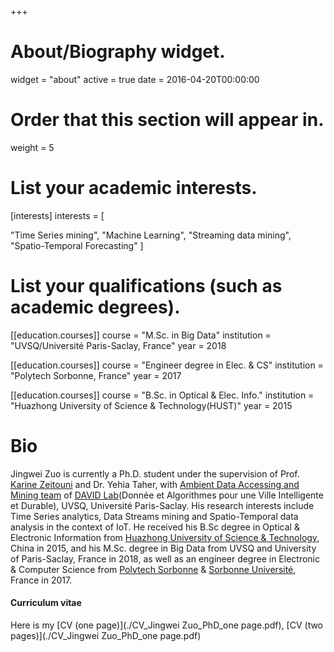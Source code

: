 +++
# About/Biography widget.
widget = "about"
active = true
date = 2016-04-20T00:00:00

# Order that this section will appear in.
weight = 5

# List your academic interests.
[interests]
  interests = [

   "Time Series mining",
    "Machine Learning",
    "Streaming data mining",
    "Spatio-Temporal Forecasting"
  ]

# List your qualifications (such as academic degrees).
[[education.courses]]
  course = "M.Sc. in Big Data"
  institution = "UVSQ/Université Paris-Saclay, France"
  year = 2018

[[education.courses]]
  course = "Engineer degree in Elec. & CS"
  institution = "Polytech Sorbonne, France"
  year = 2017

[[education.courses]]
  course = "B.Sc. in Optical & Elec. Info."
  institution = "Huazhong University of Science & Technology(HUST)"
  year = 2015



# Bio

Jingwei Zuo is currently a Ph.D. student under the supervision of Prof. [Karine Zeitouni](https://pages.david.uvsq.fr/kzeitouni/) and Dr. Yehia Taher, with [Ambient Data Accessing and Mining team](https://www.david.uvsq.fr/?team=adam#) of [DAVID Lab](https://www.david.uvsq.fr)(Donnée et Algorithmes pour une Ville Intelligente et Durable), UVSQ, Université Paris-Saclay. His research interests include Time Series analytics, Data Streams mining and Spatio-Temporal data analysis in the context of IoT. He received his B.Sc degree in Optical & Electronic Information from [Huazhong University of Science & Technology](http://english.hust.edu.cn), China in 2015, and his M.Sc. degree in Big Data from UVSQ and University of Paris-Saclay, France in 2018, as well as an engineer degree in Electronic & Computer Science from [Polytech Sorbonne](https://www.polytech.upmc.fr) & [Sorbonne Université](https://www.sorbonne-universite.fr/), France in 2017.

#### Curriculum vitae 

Here is my [CV (one page)](./CV_Jingwei Zuo_PhD_one page.pdf), [CV (two pages)](./CV_Jingwei Zuo_PhD_one page.pdf)
